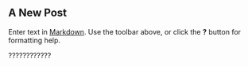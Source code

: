 ## A New Post

Enter text in [Markdown](http://daringfireball.net/projects/markdown/). Use the toolbar above, or click the **?** button for formatting help.










????????????
